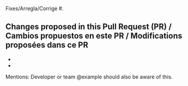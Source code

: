 Fixes/Arregla/Corrige #.

Changes proposed in this Pull Request (PR) / Cambios propuestos en este PR / Modifications proposées dans ce PR
- 
- 
- 

Mentions: Developer or team @example should also be aware of this.
